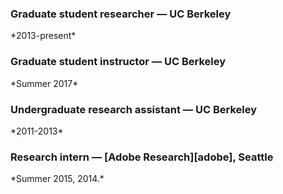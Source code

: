 <h3> Graduate student researcher &mdash; UC Berkeley </h3>
*2013-present*

<h3> Graduate student instructor &mdash; UC Berkeley </h3>
*Summer 2017*

<h3> Undergraduate research assistant &mdash; UC Berkeley </h3>
*2011-2013*

<h3> Research intern &mdash; [Adobe Research][adobe], Seattle </h3>
*Summer 2015, 2014.*

[adobe]: http://www.adobe.com/technology.html

